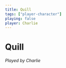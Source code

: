 ```yaml
---
title: Quill
tags: ["player-character"]
playing: false
player: Charlie
---
```

# Quill
*Played by Charlie*
